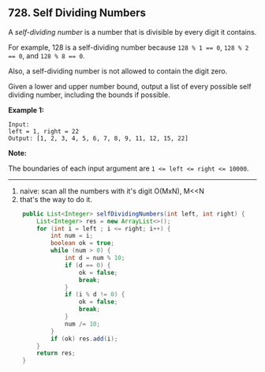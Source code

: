## 728. Self Dividing Numbers

A *self-dividing number* is a number that is divisible by every digit it contains.

For example, 128 is a self-dividing number because `128 % 1 == 0`, `128 % 2 == 0`, and `128 % 8 == 0`.

Also, a self-dividing number is not allowed to contain the digit zero.

Given a lower and upper number bound, output a list of every possible self dividing number, including the bounds if possible.

**Example 1:**

```
Input: 
left = 1, right = 22
Output: [1, 2, 3, 4, 5, 6, 7, 8, 9, 11, 12, 15, 22]
```



**Note:**

The boundaries of each input argument are `1 <= left <= right <= 10000`.

----

1. naive: scan all the numbers with it's digit  O(MxN), M<<N
2. that's the way to do it.

```java
    public List<Integer> selfDividingNumbers(int left, int right) {
        List<Integer> res = new ArrayList<>();
        for (int i = left ; i <= right; i++) {
            int num = i;
            boolean ok = true;
            while (num > 0) {
                int d = num % 10;
                if (d == 0) {
                    ok = false;
                    break;
                }
                if (i % d != 0) {
                    ok = false;
                    break;
                }
                num /= 10;
            }
            if (ok) res.add(i);
        }
        return res;
    }
```

